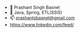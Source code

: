 - 👋 Prashant Singh Basnet
- 🌱 Java, Spring, ETL(SSIS)
- 📫 prashantsbasnet@gmail.com
-  https://www.linkedin.com/feed/
  

<!---
PrashantSBasnet/PrashantSBasnet is a ✨ special ✨ repository because its `README.md` (this file) appears on your GitHub profile.
You can click the Preview link to take a look at your changes.
--->



